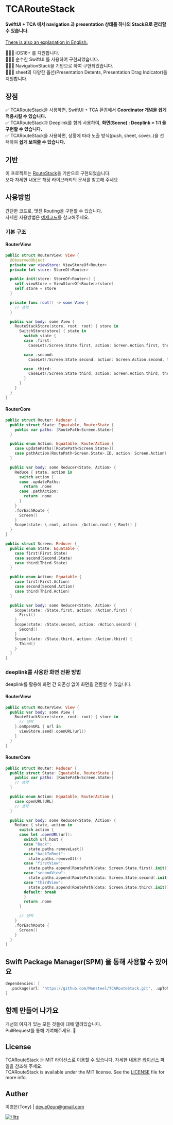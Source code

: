 # TCARouteStack

#### SwiftUI + TCA 에서 navigation 과 presentation 상태를 하나의 Stack으로 관리할 수 있습니다.

[There is also an explanation in English.](https://github.com/Monsteel/TCARouteStack/tree/main/README_EN.md)

💁🏻‍♂️ iOS16+ 를 지원합니다.<br>
💁🏻‍♂️ 순수한 SwiftUI 를 사용하여 구현되었습니다.<br>
💁🏻‍♂️ NavigationStack을 기반으로 하여 구현되었습니다.<br>
💁🏻‍♂️ sheet의 다양한 옵션(Presentation Detents, Presentation Drag Indicator)을 지원합니다.<br>

## 장점

✅ TCARouteStack을 사용하면, SwiftUI + TCA 환경에서 **Coordinator 개념을 쉽게 적용시킬 수 있습니다.**<br>
✅ TCARouteStack과 Deeplink를 함께 사용하여, **화면(Scene) : Deeplink = 1:1 을 구현할 수 있습니다.**<br>
✅ TCARouteStack을 사용하면, 상황에 따라 노출 방식(push, sheet, cover..)을 선택하여 **쉽게 보여줄 수 있습니다.**<br>

## 기반

이 프로젝트는 [RouteStack](https://github.com/Monsteel/RouteStack)을 기반으로 구현되었습니다.<br>
보다 자세한 내용은 해당 라이브러리의 문서를 참고해 주세요

## 사용방법

간단한 코드로, 멋진 Routing을 구현할 수 있습니다.<br>
자세한 사용방법은 [예제코드](https://github.com/Monsteel/TCARouteStack/tree/main/Example)를 참고해주세요.

### 기본 구조

#### RouterView

```swift
public struct RouterView: View {
  @ObservedObject
  private var viewStore: ViewStoreOf<Router>
  private let store: StoreOf<Router>

  public init(store: StoreOf<Router>) {
    self.viewStore = ViewStoreOf<Router>(store)
    self.store = store
  }

  private func root() -> some View {
    // 생략
  }

  public var body: some View {
    RouteStackStore(store, root: root) { store in
      SwitchStore(store) { state in
        switch state {
        case .first:
          CaseLet(/Screen.State.first, action: Screen.Action.first, then: FirstView.init)

        case .second:
          CaseLet(/Screen.State.second, action: Screen.Action.second, then: SecondView.init)

        case .third:
          CaseLet(/Screen.State.third, action: Screen.Action.third, then: ThirdView.init)
        }
      }
    }
  }
}
```

#### RouterCore

```swift
public struct Router: Reducer {
  public struct State: Equatable, RouterState {
    public var paths: [RoutePath<Screen.State>]
  }

  public enum Action: Equatable, RouterAction {
    case updatePaths([RoutePath<Screen.State>])
    case pathAction(RoutePath<Screen.State>.ID, action: Screen.Action)
  }

  public var body: some Reducer<State, Action> {
    Reduce { state, action in
      switch action {
      case .updatePaths:
        return .none
      case .pathAction:
        return .none
      }
    }
    .forEachRoute {
      Screen()
    }
    Scope(state: \.root, action: /Action.root) { Root() }
  }
}

public struct Screen: Reducer {
  public enum State: Equatable {
    case first(First.State)
    case second(Second.State)
    case third(Third.State)
  }

  public enum Action: Equatable {
    case first(First.Action)
    case second(Second.Action)
    case third(Third.Action)
  }

  public var body: some Reducer<State, Action> {
    Scope(state: /State.first, action: /Action.first) {
      First()
    }
    Scope(state: /State.second, action: /Action.second) {
      Second()
    }
    Scope(state: /State.third, action: /Action.third) {
      Third()
    }
  }
}

```

### deeplink를 사용한 화면 전환 방법

deeplink를 활용해 화면 간 의존성 없이 화면을 전환할 수 있습니다.

#### RouterView

```swift
public struct RouterView: View {
  public var body: some View {
    RouteStackStore(store, root: root) { store in
      // 생략
    }.onOpenURL { url in
      viewStore.send(.openURL(url))
    }
  }
}
```

#### RouterCore

```swift
public struct Router: Reducer {
  public struct State: Equatable, RouterState {
    public var paths: [RoutePath<Screen.State>]
    // 생략
  }

  public enum Action: Equatable, RouterAction {
    case openURL(URL)
    // 생략
  }

  public var body: some Reducer<State, Action> {
    Reduce { state, action in
      switch action {
      case let .openURL(url):
        switch url.host {
        case "back":
          state.paths.removeLast()
        case "backToRoot":
          state.paths.removeAll()
        case "firstView":
          state.paths.append(RoutePath(data: Screen.State.first(.init()), style: .cover))
        case "secondView":
          state.paths.append(RoutePath(data: Screen.State.second(.init()), style: .push))
        case "thirdView":
          state.paths.append(RoutePath(data: Screen.State.third(.init()), style: .sheet([.medium, .large], .visible)))
        default: break
        }
        return .none
      }

      // 생략
    }
    .forEachRoute {
      Screen()
    }
  }
}

```

## Swift Package Manager(SPM) 을 통해 사용할 수 있어요

```swift
dependencies: [
  .package(url: "https://github.com/Monsteel/TCARouteStack.git", .upToNextMajor(from: "0.0.1"))
]
```

## 함께 만들어 나가요

개선의 여지가 있는 모든 것들에 대해 열려있습니다.<br>
PullRequest를 통해 기여해주세요. 🙏

## License

TCARouteStack 는 MIT 라이선스로 이용할 수 있습니다. 자세한 내용은 [라이선스](https://github.com/Monsteel/TCARouteStack/tree/main/LICENSE) 파일을 참조해 주세요.<br>
TCARouteStack is available under the MIT license. See the [LICENSE](https://github.com/Monsteel/TCARouteStack/tree/main/LICENSE) file for more info.

## Auther

이영은(Tony) | dev.e0eun@gmail.com

[![Hits](https://hits.seeyoufarm.com/api/count/incr/badge.svg?url=https%3A%2F%2Fgithub.com%2FMonsteel%2FTCARouteStack&count_bg=%2379C83D&title_bg=%23555555&icon=&icon_color=%23E7E7E7&title=hits&edge_flat=false)](https://hits.seeyoufarm.com)
